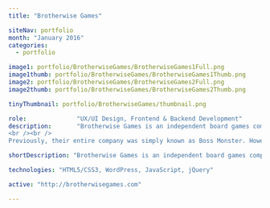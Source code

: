```yaml
---
title: "Brotherwise Games"

siteNav: portfolio
month: "January 2016"
categories:
  - portfolio

image1: portfolio/BrotherwiseGames/BrotherwiseGames1Full.png
image1thumb: portfolio/BrotherwiseGames/BrotherwiseGames1Thumb.png
image2: portfolio/BrotherwiseGames/BrotherwiseGames2Full.png
image2thumb: portfolio/BrotherwiseGames/BrotherwiseGames2Thumb.png

tinyThumbnail: portfolio/BrotherwiseGames/thumbnail.png

role:              "UX/UI Design, Frontend & Backend Development"
description:       "Brotherwise Games is an independent board games company founded by two brothers. After the huge success of their $200,000 Kickstarter, they reached out to me, saying that they wanted a complete and new branding.
<br /><br />
Previously, their entire company was simply known as Boss Monster. However, they intended to publish more board games and wanted to differentiate their company from their flagship game. I helped them make various decisions on how to do that, and developed for them a completely new website. In the end, they were very satisfied with the results, and their fans loved it too."

shortDescription: "Brotherwise Games is an independent board games company founded by two brothers. After the huge success of their $200,000 Kickstarter, they reached out to me, saying that they wanted a complete and new branding."

technologies: "HTML5/CSS3, WordPress, JavaScript, jQuery"

active: "http://brotherwisegames.com"

---
```

